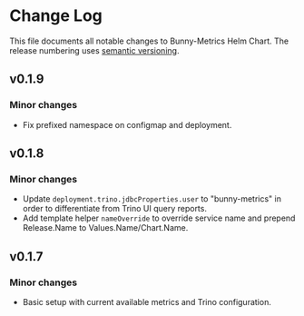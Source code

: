 # Change Log

This file documents all notable changes to Bunny-Metrics Helm Chart. The release
numbering uses [semantic versioning](http://semver.org).

## v0.1.9

### Minor changes

* Fix prefixed namespace on configmap and deployment.

## v0.1.8

### Minor changes

* Update `deployment.trino.jdbcProperties.user` to "bunny-metrics" in order to differentiate from Trino UI query reports.
* Add template helper `nameOverride` to override service name and prepend Release.Name to Values.Name/Chart.Name.

## v0.1.7

### Minor changes

* Basic setup with current available metrics and Trino configuration.

